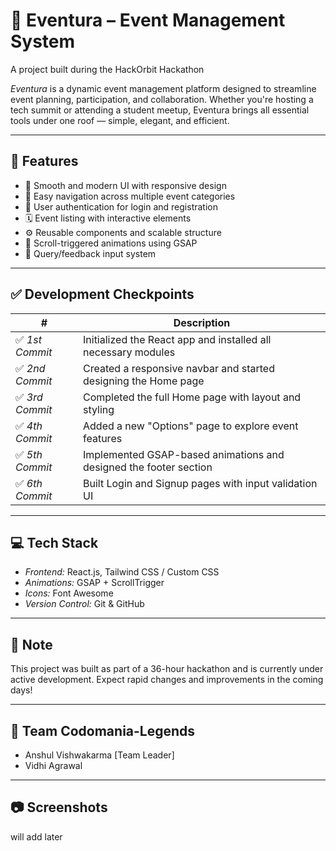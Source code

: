 # 🚀 Eventura – Event Management System  
A project built during the HackOrbit Hackathon

*Eventura* is a dynamic event management platform designed to streamline event planning, participation, and collaboration. Whether you're hosting a tech summit or attending a student meetup, Eventura brings all essential tools under one roof — simple, elegant, and efficient.

---

## 🌟 Features
- 🔖 Smooth and modern UI with responsive design
- 🧭 Easy navigation across multiple event categories
- 📝 User authentication for login and registration
- 🗓 Event listing with interactive elements
- ⚙ Reusable components and scalable structure
- 💫 Scroll-triggered animations using GSAP
- 📩 Query/feedback input system

---

## ✅ Development Checkpoints

| # | Description |
|---|-------------|
| ✅ *1st Commit* | Initialized the React app and installed all necessary modules |
| ✅ *2nd Commit* | Created a responsive navbar and started designing the Home page |
| ✅ *3rd Commit* | Completed the full Home page with layout and styling |
| ✅ *4th Commit* | Added a new "Options" page to explore event features |
| ✅ *5th Commit* | Implemented GSAP-based animations and designed the footer section |
| ✅ *6th Commit* | Built Login and Signup pages with input validation UI |

---

## 💻 Tech Stack
- *Frontend:* React.js, Tailwind CSS / Custom CSS
- *Animations:* GSAP + ScrollTrigger
- *Icons:* Font Awesome
- *Version Control:* Git & GitHub

---

## 📌 Note
This project was built as part of a 36-hour hackathon and is currently under active development. Expect rapid changes and improvements in the coming days!

---

## 👥 Team Codomania-Legends
- Anshul Vishwakarma [Team Leader]
- Vidhi Agrawal  
---

## 📷 Screenshots  
will add later

